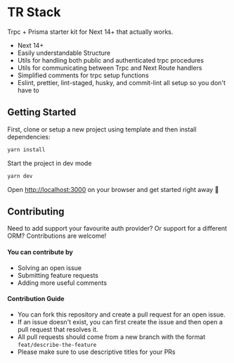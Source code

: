 # TR Stack

Trpc + Prisma starter kit for Next 14+ that actually works.

- Next 14+
- Easily understandable Structure
- Utils for handling both public and authenticated trpc procedures
- Utils for communicating between Trpc and Next Route handlers
- Simplified comments for trpc setup functions
- Eslint, prettier, lint-staged, husky, and commit-lint all setup so you don't have to

## Getting Started

First, clone or setup a new project using template and then install dependencies:

```bash
yarn install
```

Start the project in dev mode

```bash
yarn dev
```

Open [http://localhost:3000](http://localhost:3000) on your browser and get started right away 🚀

## Contributing

Need to add support your favourite auth provider? Or support for a different ORM? Contributions are welcome! 

#### You can contribute by

- Solving an open issue
- Submitting feature requests
- Adding more useful comments

#### Contribution Guide

- You can fork this repository and create a pull request for an open issue. 
- If an issue doesn't exist, you can first create the issue and then open a pull request that resolves it. 
- All pull requests should come from a new branch with the format `feat/describe-the-feature`
- Please make sure to use descriptive titles for your PRs